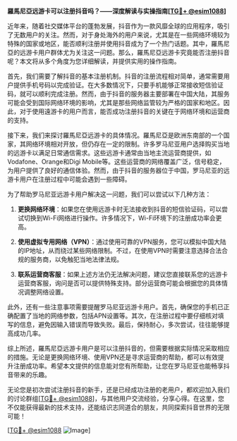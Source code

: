 **羅馬尼亞远游卡可以注册抖音吗？——深度解读与实操指南[[TG💪+ @esim1088](https://t.me/s/esim1088)]**

近年来，随着社交媒体平台的蓬勃发展，抖音作为一款风靡全球的应用程序，吸引了无数用户的关注。然而，对于身处海外的用户来说，尤其是在一些网络环境较为特殊的国家或地区，能否顺利注册并使用抖音成为了一个热门话题。其中，羅馬尼亞的远游卡用户群体尤为关注这一问题。那么，羅馬尼亞远游卡究竟能否注册抖音呢？本文将从多个角度为您详细解读，并提供实用的操作指南。

首先，我们需要了解抖音的基本注册机制。抖音的注册流程相对简单，通常需要用户提供手机号码以完成验证。在大多数情况下，只要手机能够正常接收短信验证码，就可以顺利完成注册。然而，由于抖音的服务器主要部署在中国大陆，其服务可能会受到国际网络环境的影响，尤其是那些网络监管较为严格的国家和地区。因此，对于使用遠游卡的用户而言，能否成功注册抖音的关键在于网络环境和运营商的支持。

接下来，我们来探讨羅馬尼亞远游卡的具体情况。羅馬尼亞是欧洲东南部的一个国家，其网络环境相对开放，但仍存在一定的限制。许多罗马尼亚用户选择购买当地的远游卡以满足日常通信需求。这些远游卡通常由当地主流运营商提供，如Vodafone、Orange和Digi Mobile等。这些运营商的网络覆盖广泛，信号稳定，为用户提供了良好的通信体验。然而，由于抖音的服务器位于中国，罗马尼亚的远游卡用户在注册过程中可能会遇到一些障碍。

为了帮助罗马尼亚远游卡用户解决这一问题，我们可以尝试以下几种方法：

1. **更换网络环境**：如果您在使用远游卡时无法接收到抖音的短信验证码，可以尝试切换到Wi-Fi网络进行操作。许多情况下，Wi-Fi环境下的注册成功率会更高。

2. **使用虚拟专用网络（VPN）**：通过使用可靠的VPN服务，您可以模拟中国大陆的IP地址，从而绕过某些网络限制。不过，在使用VPN时需要注意选择合法合规的服务商，以免触犯当地法律法规。

3. **联系运营商客服**：如果上述方法仍无法解决问题，建议您直接联系您的远游卡运营商客服，询问是否可以提供特殊支持。部分运营商可能会根据您的具体情况调整网络设置。

此外，还有一些注意事项需要提醒罗马尼亚远游卡用户。首先，确保您的手机已正确配置了当地的网络参数，包括APN设置等。其次，在注册过程中要仔细核对填写的信息，避免因输入错误而导致失败。最后，保持耐心，多次尝试，往往能够提高成功几率。

综上所述，羅馬尼亞远游卡用户是可以注册抖音的，但需要根据实际情况采取相应的措施。无论是更换网络环境、使用VPN还是寻求运营商的帮助，都可以有效提升注册成功率。希望本文提供的信息能对您有所帮助，让您在罗马尼亚也能畅享抖音带来的乐趣。

无论您是初次尝试注册抖音的新手，还是已经成功注册的老用户，都欢迎加入我们的讨论群组[[TG💪+ @esim1088](https://t.me/s/esim1088)]，与其他用户交流经验，分享心得。在这里，您不仅能获得最新的技术支持，还能结识志同道合的朋友，共同探索抖音世界的无限可能！

[[TG💪+ @esim1088](https://t.me/s/esim1088) ![Image](https://i.postimg.cc/4NQfJmqS/Snipaste-2025-05-13-00-14-12.png)]